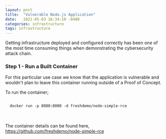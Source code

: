 ```yaml
---
layout: post
title:  "Vulnerable Node.js Application"
date:   2021-05-03 16:34:10 -0400
categories: infrastructure 
tags: infrastructure
---
```

<p>
Getting infrastructure deployed and configured correctly has been one of the most time consuming things when demonstrating the cybersecurity attack chain.
</p>

<h3>Step 1 - Run a Built Container</h3>

<p>
For this particular use case we know that the application is vulnerable and wouldn't plan to leave this container running outside of a Proof of Concept.
</p>

<p>
To run the container;
</p>

<code>
  docker run -p 8080:8080 -d freshdemo/node-simple-rce
</code>
<br>
<br>

<p>
The container details can be found here, <a href="https://github.com/freshdemo/node-simple-rce" target="_blank">https://github.com/freshdemo/node-simple-rce</a>
</p>

<!-- Cloudflare Web Analytics --><script defer src='https://static.cloudflareinsights.com/beacon.min.js' data-cf-beacon='{"token": "3ff248322f9d497f8802ebf7d47130c1"}'></script><!-- End Cloudflare Web Analytics -->
